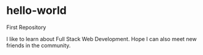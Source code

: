# hello-world
First Repository

I like to learn about Full Stack Web Development.
Hope I can also meet new friends in the community.
